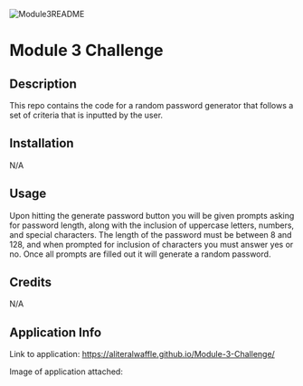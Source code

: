 ![Module3README](https://user-images.githubusercontent.com/43278458/201247319-18ae5a7c-9762-4238-a72d-9074abff4e9f.JPG)
# Module 3 Challenge

## Description

This repo contains the code for a random password generator that follows a set of criteria that is inputted by the user.

## Installation

N/A

## Usage

Upon hitting the generate password button you will be given prompts asking for password length, along with the inclusion of uppercase letters, numbers, and special characters. The length of the password must be between 8 and 128, and when prompted for inclusion of characters you must answer yes or no. Once all prompts are filled out it will generate a random password.

## Credits

N/A

## Application Info

Link to application: https://aliteralwaffle.github.io/Module-3-Challenge/

Image of application attached:
